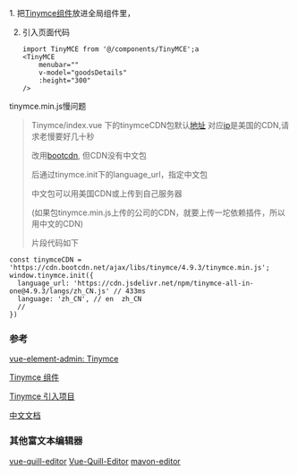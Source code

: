 ﻿﻿1. 把[Tinymce组件](https://github.com/PanJiaChen/vue-element-admin/blob/master/src/components/Tinymce)放进全局组件里，

2. 引入页面代码

   ```
   import TinyMCE from '@/components/TinyMCE';a
   <TinyMCE
       menubar=""
       v-model="goodsDetails"
       :height="300"
   />
   ```

   

tinymce.min.js慢问题

   > Tinymce/index.vue 下的tinymceCDN包默认[地址](https://cdn.jsdelivr.net/npm/tinymce-all-in-one@4.9.3/tinymce.min.js) 对应[ip](151.101.109.229)是美国的CDN,请求老慢要好几十秒
   >
   > 改用[bootcdn](https://cdn.bootcdn.net/ajax/libs/tinymce/4.9.3/tinymce.min.js), 但CDN没有中文包
   >
   > 后通过tinymce.init下的language_url，指定中文包
   >
   > 中文包可以用美国CDN或上传到自己服务器 
   >
   > (如果包tinymce.min.js上传的公司的CDN，就要上传一坨依赖插件，所以用中文的CDN)
   >
   > 片段代码如下

   ```
   const tinymceCDN = 'https://cdn.bootcdn.net/ajax/libs/tinymce/4.9.3/tinymce.min.js';
   window.tinymce.init({
     language_url: 'https://cdn.jsdelivr.net/npm/tinymce-all-in-one@4.9.3/langs/zh_CN.js' // 433ms
     language: 'zh_CN', // en  zh_CN
     // 
   })
   ```

 







  

### 参考

﻿[vue-element-admin: Tinymce](https://panjiachen.github.io/vue-element-admin-site/feature/component/rich-editor.html#tinymce)

[Tinymce 组件](https://github.com/PanJiaChen/vue-element-admin/blob/master/src/views/components-demo/tinymce.vue)

[Tinymce 引入项目](https://www.jianshu.com/p/ad02e71a4fae)

[中文文档](http://tinymce.ax-z.cn/)



### 其他富文本编辑器
[vue-quill-editor](https://www.cnblogs.com/zly430/p/10895307.html)
[Vue-Quill-Editor](https://www.cnblogs.com/wjlbk/p/12884661.html)
[mavon-editor](https://www.cnblogs.com/hermit-gyqy/p/12101324.html)
